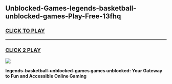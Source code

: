 
## Unblocked-Games-legends-basketball-unblocked-games-Play-Free-13fhq
<h3>
<a href="https://premium76.site?title=legends-basketball-unblocked-games&ref=10A">CLICK TO PLAY</a></h3>
<hr>

<h3>
<a href="https://premium76.site?title=legends-basketball-unblocked-games&ref=10A">CLICK 2 PLAY</a>
  
</h3>

<a href="https://premium76.site?title=legends-basketball-unblocked-games&ref=10A"><img src="https://clearcache.store/games.png"></a>


**legends-basketball-unblocked-games games unblocked: Your Gateway to Fun and Accessible Online Gaming**
